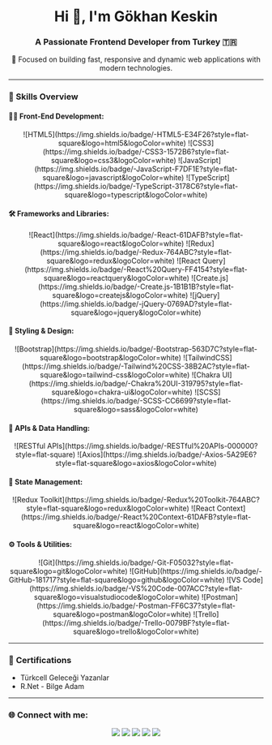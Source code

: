 <h1 align="center">Hi 👋, I'm Gökhan Keskin</h1>
<h3 align="center">A Passionate Frontend Developer from Turkey 🇹🇷</h3>

<p align="center">
  🚀 Focused on building fast, responsive and dynamic web applications with modern technologies.
</p>

---

### 💼 Skills Overview

#### 👩‍💻 Front-End Development:
<p align="center">
  ![HTML5](https://img.shields.io/badge/-HTML5-E34F26?style=flat-square&logo=html5&logoColor=white)
  ![CSS3](https://img.shields.io/badge/-CSS3-1572B6?style=flat-square&logo=css3&logoColor=white)
  ![JavaScript](https://img.shields.io/badge/-JavaScript-F7DF1E?style=flat-square&logo=javascript&logoColor=white)
  ![TypeScript](https://img.shields.io/badge/-TypeScript-3178C6?style=flat-square&logo=typescript&logoColor=white)
</p>

#### 🛠 Frameworks and Libraries:
<p align="center">
  ![React](https://img.shields.io/badge/-React-61DAFB?style=flat-square&logo=react&logoColor=white)
  ![Redux](https://img.shields.io/badge/-Redux-764ABC?style=flat-square&logo=redux&logoColor=white)
  ![React Query](https://img.shields.io/badge/-React%20Query-FF4154?style=flat-square&logo=reactquery&logoColor=white)
  ![Create.js](https://img.shields.io/badge/-Create.js-1B1B1B?style=flat-square&logo=createjs&logoColor=white)
  ![jQuery](https://img.shields.io/badge/-jQuery-0769AD?style=flat-square&logo=jquery&logoColor=white)
</p>

#### 🎨 Styling & Design:
<p align="center">
  ![Bootstrap](https://img.shields.io/badge/-Bootstrap-563D7C?style=flat-square&logo=bootstrap&logoColor=white)
  ![TailwindCSS](https://img.shields.io/badge/-Tailwind%20CSS-38B2AC?style=flat-square&logo=tailwind-css&logoColor=white)
  ![Chakra UI](https://img.shields.io/badge/-Chakra%20UI-319795?style=flat-square&logo=chakra-ui&logoColor=white)
  ![SCSS](https://img.shields.io/badge/-SCSS-CC6699?style=flat-square&logo=sass&logoColor=white)
</p>

#### 🔗 APIs & Data Handling:
<p align="center">
  ![RESTful APIs](https://img.shields.io/badge/-RESTful%20APIs-000000?style=flat-square)
  ![Axios](https://img.shields.io/badge/-Axios-5A29E6?style=flat-square&logo=axios&logoColor=white)
</p>

#### 🧠 State Management:
<p align="center">
  ![Redux Toolkit](https://img.shields.io/badge/-Redux%20Toolkit-764ABC?style=flat-square&logo=redux&logoColor=white)
  ![React Context](https://img.shields.io/badge/-React%20Context-61DAFB?style=flat-square&logo=react&logoColor=white)
</p>

#### ⚙️ Tools & Utilities:
<p align="center">
  ![Git](https://img.shields.io/badge/-Git-F05032?style=flat-square&logo=git&logoColor=white)
  ![GitHub](https://img.shields.io/badge/-GitHub-181717?style=flat-square&logo=github&logoColor=white)
  ![VS Code](https://img.shields.io/badge/-VS%20Code-007ACC?style=flat-square&logo=visualstudiocode&logoColor=white)
  ![Postman](https://img.shields.io/badge/-Postman-FF6C37?style=flat-square&logo=postman&logoColor=white)
  ![Trello](https://img.shields.io/badge/-Trello-0079BF?style=flat-square&logo=trello&logoColor=white)
</p>

---

### 📜 **Certifications**
- Türkcell Geleceği Yazanlar
- R.Net - Bilge Adam

---

### 🌐 Connect with me:

<p align="center">
  <a href="mailto:gokhankeskin93@hotmail.com"><img src="https://img.shields.io/badge/Outlook-0078D4?style=for-the-badge&logo=microsoft-outlook&logoColor=white"/></a>
  <a href="https://github.com/Gokhan841"><img src="https://img.shields.io/badge/GitHub-100000?style=for-the-badge&logo=github&logoColor=white"/></a>
  <a href="https://www.linkedin.com/in/g%C3%B6khan-keskin-7b054115a/"><img src="https://img.shields.io/badge/LinkedIn-0A66C2?style=for-the-badge&logo=linkedin&logoColor=white"/></a>
  <a href="https://gokhaniscoding.medium.com/"><img src="https://img.shields.io/badge/Medium-12100E?style=for-the-badge&logo=medium&logoColor=white"/></a>
  <a href="https://instagram.com/gnknbey"><img src="https://img.shields.io/badge/Instagram-E4405F?style=for-the-badge&logo=instagram&logoColor=white"/></a>
</p>
